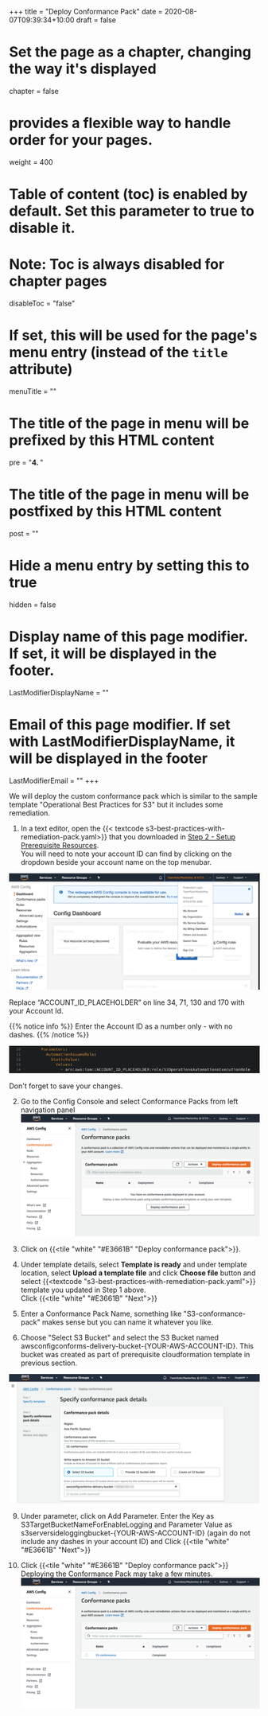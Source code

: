 +++
title = "Deploy Conformance Pack"
date = 2020-08-07T09:39:34+10:00
draft = false

# Set the page as a chapter, changing the way it's displayed
chapter = false

# provides a flexible way to handle order for your pages.
weight = 400
# Table of content (toc) is enabled by default. Set this parameter to true to disable it.
# Note: Toc is always disabled for chapter pages
disableToc = "false"
# If set, this will be used for the page's menu entry (instead of the `title` attribute)
menuTitle = ""
# The title of the page in menu will be prefixed by this HTML content
pre = "<b>4. </b>"
# The title of the page in menu will be postfixed by this HTML content
post = ""
# Hide a menu entry by setting this to true
hidden = false
# Display name of this page modifier. If set, it will be displayed in the footer.
LastModifierDisplayName = ""
# Email of this page modifier. If set with LastModifierDisplayName, it will be displayed in the footer
LastModifierEmail = ""
+++

We will deploy the custom conformance pack which is similar to the sample template "Operational Best Practices for S3" but it includes some remediation.

1. In a text editor, open the {{< textcode s3-best-practices-with-remediation-pack.yaml>}} that you downloaded in [Step 2 - Setup Prerequisite Resources](/conformance-packs/setup-prerequisite-resources/).  
You will need to note your account ID can find by clicking on the dropdown beside your account name on the top menubar.

![Conformance packs](accountID.png)

Replace “ACCOUNT_ID_PLACEHOLDER” on line 34, 71, 130 and 170 with your Account Id.

{{% notice info %}}
Enter the Account ID as a number only - with no dashes. 
{{% /notice %}}

![Conformance packs](code-conformance-pack.png)

Don't forget to save your changes.

2. Go to the Config Console and select Conformance Packs from left navigation panel
![Conformance packs](config-conformance-packs.png)

3. Click on  {{<tile "white" "#E3661B" "Deploy conformance pack">}}.  

4. Under template details, select **Template is ready** and under template location, select **Upload a template file** and click **Choose file** button and select {{<textcode "s3-best-practices-with-remediation-pack.yaml">}} template you updated in Step 1 above.  
Click {{<tile "white" "#E3661B" "Next">}}  

7. Enter a Conformance Pack Name, something like "S3-conformance-pack" makes sense but you can name it whatever you like.  

8. Choose "Select S3 Bucket" and select the S3 Bucket named awsconfigconforms-delivery-bucket-{YOUR-AWS-ACCOUNT-ID}. This bucket was created as part of prerequisite cloudformation template in previous section.

![Specify conformance pack details](config-specify-conformance-details.png)

9. Under parameter, click on Add Parameter. Enter the Key as S3TargetBucketNameForEnableLogging and Parameter Value as s3serversideloggingbucket-{YOUR-AWS-ACCOUNT-ID} (again do not include any dashes in your account ID) and Click {{<tile "white" "#E3661B" "Next">}}  

11. Click {{<tile "white" "#E3661B" "Deploy conformance pack">}}  
Deploying the Conformance Pack may take a few minutes.
![Conformance packs](config-conformance-pack-deployed.png)